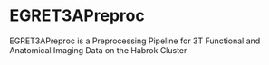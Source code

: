 # EGRET3APreproc
EGRET3APreproc is a Preprocessing Pipeline for 3T Functional and Anatomical Imaging Data on the Habrok Cluster
